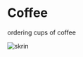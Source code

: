 # Coffee
ordering cups of coffee

![skrin](https://github.com/Ane4kino/Coffee/assets/122406731/07fda06c-3248-47d5-9c8a-2a2e17351c40)
